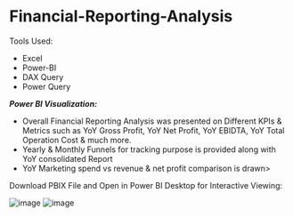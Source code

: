 # Financial-Reporting-Analysis


Tools Used:
<ul>
  <li>Excel </li>
  <li>Power-BI</li>
  <li>DAX Query</li>
  <li>Power Query</li>
</ul>

***Power BI Visualization:***
<ul>
  <li>Overall Financial Reporting Analysis was presented on Different KPIs & Metrics such as YoY Gross Profit, YoY Net Profit, YoY EBIDTA, YoY Total Operation Cost & much more. </li>
  <li>Yearly & Monthly Funnels for tracking purpose is provided along with YoY consolidated Report</li>
  <li>YoY Marketing spend vs revenue & net profit comparison is drawn>
</ul>

Download PBIX File and Open in Power BI Desktop for Interactive Viewing:

![image](https://github.com/user-attachments/assets/feeb3c98-3b84-40ae-ab12-62c0ffefc663)
![image](https://github.com/user-attachments/assets/f949cb12-4ac4-4f2b-8e36-877930854174)

